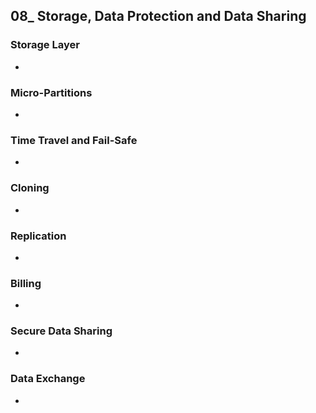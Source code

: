 ## 08_ Storage, Data Protection and Data Sharing

### Storage Layer
- 

### Micro-Partitions
- 

### Time Travel and Fail-Safe
- 

### Cloning
- 

### Replication
- 

### Billing
- 

### Secure Data Sharing
- 

### Data Exchange
- 
